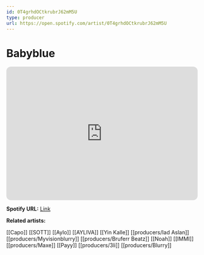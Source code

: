 ```yaml
---
id: 0T4grhdOCtkrubrJ62mM5U
type: producer
url: https://open.spotify.com/artist/0T4grhdOCtkrubrJ62mM5U
---
```

# Babyblue

<iframe style="border-radius:12px" src="https://open.spotify.com/embed/artist/0T4grhdOCtkrubrJ62mM5U" width="100%" height="352" frameBorder="0" allowfullscreen="" allow="autoplay; clipboard-write; encrypted-media; fullscreen; picture-in-picture" loading="lazy"></iframe>

**Spotify URL:** [Link](https://open.spotify.com/artist/0T4grhdOCtkrubrJ62mM5U)

**Related artists:**

[[Capo]]
[[SOTT]]
[[Aylo]]
[[AYLIVA]]
[[Yin Kalle]]
[[producers/Iad Aslan]]
[[producers/Myvisionblurry]]
[[producers/Bruferr Beatz]]
[[Noah]]
[[IMMI]]
[[producers/Maxe]]
[[Payy]]
[[producers/3li]]
[[producers/Blurry]]
